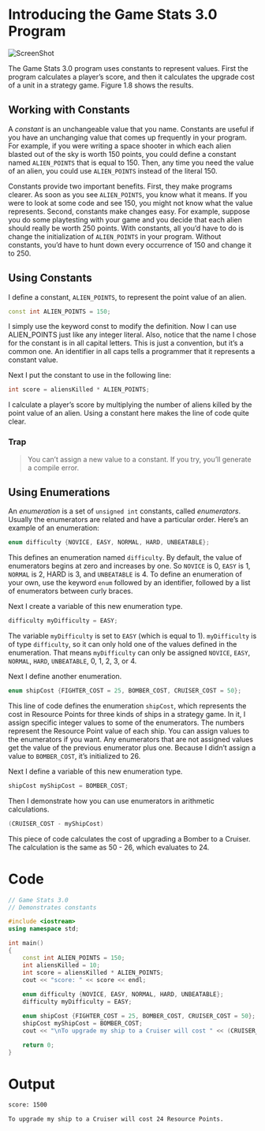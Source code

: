 # Introducing the Game Stats 3.0 Program

![ScreenShot](../../../web/Beginning_Cpp_Through_Game_Programming/Image_064.gif)

The Game Stats 3.0 program uses constants to represent values. First the program calculates a player’s score, and then it calculates the upgrade cost of a unit in a strategy game. Figure 1.8 shows the results.

## Working with Constants

A *constant* is an unchangeable value that you name. Constants are useful if you have an unchanging value that comes up frequently in your program. For example, if you were writing a space shooter in which each alien blasted out of the sky is worth 150 points, you could define a constant named `ALIEN_POINTS` that is equal to 150. Then, any time you need the value of an alien, you could use `ALIEN_POINTS` instead of the literal 150.

Constants provide two important benefits. First, they make programs clearer. As soon as you see `ALIEN_POINTS`, you know what it means. If you were to look at some code and see 150, you might not know what the value represents. Second, constants make changes easy. For example, suppose you do some playtesting with your game and you decide that each alien should really be worth 250 points. With constants, all you’d have to do is change the initialization of `ALIEN_POINTS` in your program. Without constants, you’d have to hunt down every occurrence of 150 and change it to 250.

## Using Constants

I define a constant, `ALIEN_POINTS`, to represent the point value of an alien.

```cpp
const int ALIEN_POINTS = 150;
```

I simply use the keyword const to modify the definition. Now I can use ALIEN_POINTS just like any integer literal. Also, notice that the name I chose for the constant is in all capital letters. This is just a convention, but it’s a common one. An identifier in all caps tells a programmer that it represents a constant value.

Next I put the constant to use in the following line:

```cpp
int score = aliensKilled * ALIEN_POINTS;
```

I calculate a player’s score by multiplying the number of aliens killed by the point value of an alien. Using a constant here makes the line of code quite clear.

### Trap
> You can’t assign a new value to a constant. If you try, you’ll generate a compile error.

## Using Enumerations

An *enumeration* is a set of `unsigned int` constants, called *enumerators*. Usually the enumerators are related and have a particular order. Here’s an example of an enumeration:

```cpp
enum difficulty {NOVICE, EASY, NORMAL, HARD, UNBEATABLE};
```

This defines an enumeration named `difficulty`. By default, the value of enumerators begins at zero and increases by one. So `NOVICE` is 0, `EASY` is 1, `NORMAL` is 2, HARD is 3, and `UNBEATABLE` is 4. To define an enumeration of your own, use the keyword `enum` followed by an identifier, followed by a list of enumerators between curly braces.

Next I create a variable of this new enumeration type.

```cpp
difficulty myDifficulty = EASY;
```

The variable `myDifficulty` is set to `EASY` (which is equal to 1). `myDifficulty` is of type `difficulty`, so it can only hold one of the values defined in the enumeration. That means `myDifficulty` can only be assigned `NOVICE`, `EASY`, `NORMAL`, `HARD`, `UNBEATABLE`, 0, 1, 2, 3, or 4.

Next I define another enumeration.

```cpp
enum shipCost {FIGHTER_COST = 25, BOMBER_COST, CRUISER_COST = 50};
```

This line of code defines the enumeration `shipCost`, which represents the cost in Resource Points for three kinds of ships in a strategy game. In it, I assign specific integer values to some of the enumerators. The numbers represent the Resource Point value of each ship. You can assign values to the enumerators if you want. Any enumerators that are not assigned values get the value of the previous enumerator plus one. Because I didn’t assign a value to `BOMBER_COST`, it’s initialized to 26.

Next I define a variable of this new enumeration type.

```cpp
shipCost myShipCost = BOMBER_COST;
```

Then I demonstrate how you can use enumerators in arithmetic calculations.

```cpp
(CRUISER_COST - myShipCost)
```

This piece of code calculates the cost of upgrading a Bomber to a Cruiser. The calculation is the same as 50 - 26, which evaluates to 24.

# Code
```cpp
// Game Stats 3.0
// Demonstrates constants

#include <iostream>
using namespace std;

int main()
{
	const int ALIEN_POINTS = 150;
	int aliensKilled = 10;
	int score = aliensKilled * ALIEN_POINTS;
	cout << "score: " << score << endl;
	
	enum difficulty {NOVICE, EASY, NORMAL, HARD, UNBEATABLE};
	difficulty myDifficulty = EASY;

	enum shipCost {FIGHTER_COST = 25, BOMBER_COST, CRUISER_COST = 50};
	shipCost myShipCost = BOMBER_COST;
	cout << "\nTo upgrade my ship to a Cruiser will cost " << (CRUISER_COST - myShipCost) << " Resource Points.\n";

	return 0;
}
```

# Output
```txt
score: 1500

To upgrade my ship to a Cruiser will cost 24 Resource Points.
```
